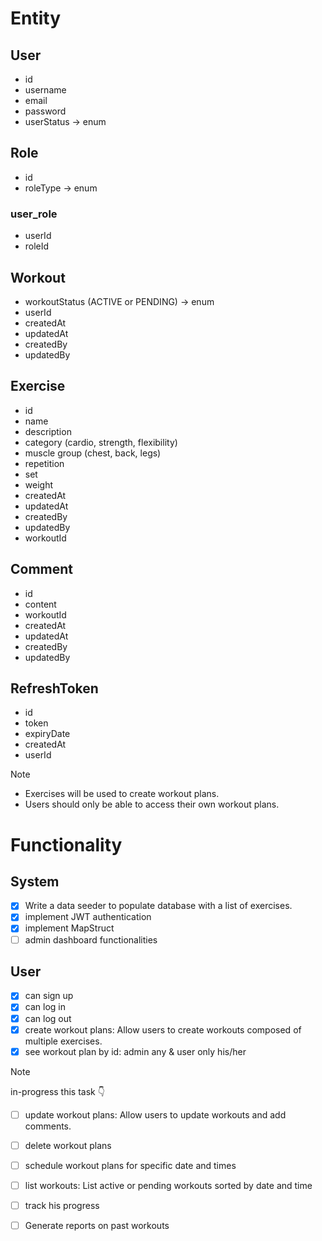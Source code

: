 # Entity
## User
* id
* username
* email
* password
* userStatus -> enum

## Role
* id
* roleType -> enum

### user_role
* userId
* roleId

## Workout
* workoutStatus (ACTIVE or PENDING) -> enum
* userId
* createdAt
* updatedAt
* createdBy
* updatedBy

## Exercise
* id
* name
* description
* category (cardio, strength, flexibility)
* muscle group (chest, back, legs)
* repetition
* set
* weight
* createdAt
* updatedAt
* createdBy
* updatedBy
* workoutId

## Comment
* id
* content
* workoutId
* createdAt
* updatedAt
* createdBy
* updatedBy

## RefreshToken
* id
* token
* expiryDate
* createdAt
* userId

> [!NOTE]
> * Exercises will be used to create workout plans.
> * Users should only be able to access their own workout plans.

# Functionality
## System
- [x] Write a data seeder to populate database with a list of exercises.
- [x] implement JWT authentication
- [x] implement MapStruct
- [ ] admin dashboard functionalities

## User
- [x] can sign up
- [x] can log in
- [x] can log out
- [x] create workout plans: Allow users to create workouts composed of multiple exercises.
- [x] see workout plan by id: admin any & user only his/her

> [!NOTE]
> in-progress this task 👇
- [ ] update workout plans: Allow users to update workouts and add comments.

- [ ] delete workout plans
- [ ] schedule workout plans for specific date and times
- [ ] list workouts:  List active or pending workouts sorted by date and time
- [ ] track his progress
- [ ] Generate reports on past workouts

